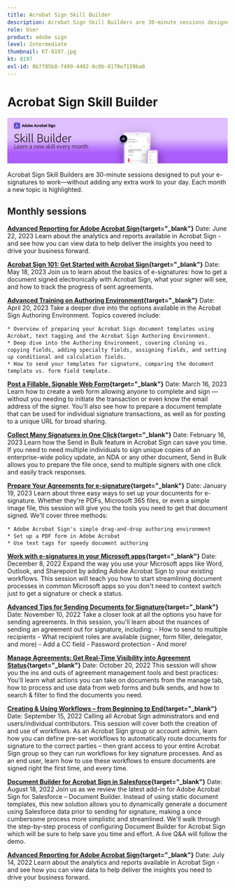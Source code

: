 ```yaml
---
title: Acrobat Sign Skill Builder
description: Acrobat Sign Skill Builders are 30-minute sessions designed to put your e-signatures to work—without adding any extra work to your day
role: User
product: adobe sign
level: Intermediate
thumbnail: KT-8197.jpg
kt: 8197
exl-id: 8b7f85b8-f499-4402-8c0b-8170e7159ba0
---
```

# Acrobat Sign Skill Builder

![Skill Builder Banner](../assets/SB_Hero.png) 

Acrobat Sign Skill Builders are 30-minute sessions designed to put your e-signatures to work—without adding any extra work to your day. Each month a new topic is highlighted.

## Monthly sessions

**[Advanced Reporting for Adobe Acrobat Sign](https://adobe-sign-skill-builder.joinus.adobeevents.com/attendease/networking/experience/fa28b18d-ab38-47d4-8ae8-3e0161550bd3/60081eb2-f8a3-45b6-9d75-4f3a53b4c53a){target="_blank"}**
Date: June 22, 2023
Learn about the analytics and reports available in Acrobat Sign - and see how you can view data to help deliver the insights you need to drive your business forward.

**[Acrobat Sign 101: Get Started with Acrobat Sign](https://adobe-sign-skill-builder.joinus.adobeevents.com/attendease/networking/experience/0fc7ccc5-eb36-47f0-a0d3-1fa3648c8fcf/42a9bbad-0a54-4c8c-8002-597d549600fe){target="_blank"}**
Date: May 18, 2023
Join us to learn about the basics of e-signatures: how to get a document signed electronically with Acrobat Sign, what your signer will see, and how to track the progress of sent agreements.

**[Advanced Training on Authoring Environment](https://adobe-sign-skill-builder.joinus.adobeevents.com/attendease/networking/experience/30c06b3c-60f7-4293-9cd2-2544104d9140/85ffced9-7613-4382-b3a3-43ba227af5ba){target="_blank"}**
Date: April 20, 2023
Take a deeper dive into the options available in the Acrobat Sign Authoring Environment. Topics covered include:

    * Overview of preparing your Acrobat Sign document templates using Acrobat, text tagging and the Acrobat Sign Authoring Environment.
    * Deep dive into the Authoring Environment, covering cloning vs. copying fields, adding specialty fields, assigning fields, and setting up conditional and calculation fields.
    * How to send your templates for signature, comparing the document template vs. form field template.

**[Post a Fillable, Signable Web Form](https://adobe-sign-skill-builder.joinus.adobeevents.com/attendease/networking/experience/265580bf-245a-4751-9b51-c6877192d13a/9ae41cae-a53e-4b71-a748-2df0ee2e14c8){target="_blank"}**
Date: March 16, 2023
Learn how to create a web form allowing anyone to complete and sign — without you needing to initiate the transaction or even know the email address of the signer. You'll also see how to prepare a document template that can be used for individual signature transactions, as well as for posting to a unique URL for broad sharing.

**[Collect Many Signatures in One Click](https://adobe-sign-skill-builder.joinus.adobeevents.com/attendease/networking/experience/552e5165-8762-4c73-9d41-8215d48a62cc/9d88acde-96fa-4d83-89e3-1296b94f4d90){target="_blank"}**
Date: February 16, 2023
Learn how the Send in Bulk feature in Acrobat Sign can save you time. If you need to need multiple individuals to sign unique copies of an enterprise-wide policy update, an NDA or any other document, Send in Bulk allows you to prepare the file once, send to multiple signers with one click and easily track responses.

**[Prepare Your Agreements for e-signature](https://adobe-sign-skill-builder.joinus.adobeevents.com/attendease/networking/experience/c08f6e7e-2ced-48b8-8245-548302fe2df3/15f504a9-3420-4372-83c8-168115f15cbb){target="_blank"}**
Date: January 19, 2023
Learn about three easy ways to set up your documents for e-signature. Whether they're PDFs, Microsoft 365 files, or even a simple image file, this session will give you the tools you need to get that document signed. We'll cover three methods:

    * Adobe Acrobat Sign's simple drag-and-drop authoring environment
    * Set up a PDF form in Adobe Acrobat
    * Use text tags for speedy document authoring

**[Work with e-signatures in your Microsoft apps](https://adobe-sign-skill-builder.joinus.adobeevents.com/attendease/networking/experience/efedc73e-796d-4caf-a35b-110cb0d2f415/0ede0086-d92f-4163-94a2-125abeae2c9b){target="_blank"}**
Date: December 8, 2022
Expand the way you use your Microsoft apps like Word, Outlook, and Sharepoint by adding Adobe Acrobat Sign to your existing workflows. This session will teach you how to start streamlining document processes in common Microsoft apps so you don't need to context switch just to get a signature or check a status.

**[Advanced Tips for Sending Documents for Signature](https://adobe-sign-skill-builder.joinus.adobeevents.com/attendease/networking/experience/6dc32a47-1784-46ec-939a-f39f1a2957fc/1e8b283c-e36c-46d8-a537-2ab62a90e9a4){target="_blank"}**
Date: November 10, 2022
Take a closer look at all the options you have for sending agreements. In this session, you'll learn about the nuances of sending an agreement out for signature, including: - How to send to multiple recipients - What recipient roles are available (signer, form filler, delegator, and more) - Add a CC field - Password protection - And more!

**[Manage Agreements: Get Real-Time Visibility into Agreement Status](https://adobe-sign-skill-builder.joinus.adobeevents.com/attendease/networking/experience/1c66eec5-0ee4-4ca9-8479-0c645262cc8f/d1a4d8f4-d364-4067-bc17-b46c54795bda){target="_blank"}**
Date: October 20, 2022
This session will show you the ins and outs of agreement management tools and best practices: You'll learn what actions you can take on documents from the manage tab, how to process and use data from web forms and bulk sends, and how to search & filter to find the documents you need.

**[Creating & Using Workflows – from Beginning to End](https://adobe-sign-skill-builder.joinus.adobeevents.com/attendease/networking/experience/9c1f8eb7-ebc8-44c6-9d50-f791eb91ff82/3eaf4640-bcf4-4f1d-8fd0-5ce6db5b49b5){target="_blank"}**
Date: September 15, 2022
Calling all Acrobat Sign administrators and end users/individual contributors. This session will cover both the creation of and use of workflows. As an Acrobat Sign group or account admin, learn how you can define pre-set workflows to automatically route documents for signature to the correct parties – then grant access to your entire Acrobat Sign group so they can run workflows for key signature processes. And as an end user, learn how to use these workflows to ensure documents are signed right the first time, and every time.

**[Document Builder for Acrobat Sign in Salesforce](https://adobe-sign-skill-builder.joinus.adobeevents.com/attendease/networking/experience/06d8a836-4b51-426b-913e-189b23a82bd6/8b777e11-0e6d-45a8-b954-bbff5c887efc){target="_blank"}**
Date: August 18, 2022
Join us as we review the latest add-in for Adobe Acrobat Sign for Salesforce – Document Builder. Instead of using static document templates, this new solution allows you to dynamically generate a document using Salesforce data prior to sending for signature, making a once cumbersome process more simplistic and streamlined. We'll walk through the step-by-step process of configuring Document Builder for Acrobat Sign which will be sure to help save you time and effort. A live Q&A will follow the demo.

**[Advanced Reporting for Adobe Acrobat Sign](https://adobe-sign-skill-builder.joinus.adobeevents.com/attendease/networking/experience/83926d76-9959-4657-8b0c-f312835b46f6/aa1c9b21-1b16-4890-9c24-26dc630c4a95){target="_blank"}**
Date: July 14, 2022
Learn about the analytics and reports available in Acrobat Sign - and see how you can view data to help deliver the insights you need to drive your business forward.